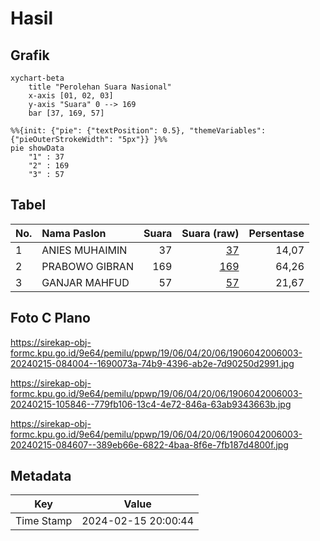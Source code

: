 # Hasil

## Grafik

```mermaid
xychart-beta
    title "Perolehan Suara Nasional"
    x-axis [01, 02, 03]
    y-axis "Suara" 0 --> 169
    bar [37, 169, 57]
```

```mermaid
%%{init: {"pie": {"textPosition": 0.5}, "themeVariables": {"pieOuterStrokeWidth": "5px"}} }%%
pie showData
    "1" : 37
    "2" : 169
    "3" : 57
```

## Tabel

| No. | Nama Paslon    | Suara | Suara (raw) | Persentase |
|:--- |:-------------- | -----:| -----------:| ----------:|
| 1   | ANIES MUHAIMIN | 37    | [37][p-1]   | 14,07      |
| 2   | PRABOWO GIBRAN | 169   | [169][p-2]  | 64,26      |
| 3   | GANJAR MAHFUD  | 57    | [57][p-3]   | 21,67      |


[p-1]: https://github.com/gigit-pemilu/pemilu-2024/blob/main/pilpres/hitung-suara/sub/19-kepulauan-bangka-belitung/sub/06-belitung-timur/sub/04-kelapa-kampit/sub/2006-mayang/sub/003-tps/sub/paslon-1.txt
[p-2]: https://github.com/gigit-pemilu/pemilu-2024/blob/main/pilpres/hitung-suara/sub/19-kepulauan-bangka-belitung/sub/06-belitung-timur/sub/04-kelapa-kampit/sub/2006-mayang/sub/003-tps/sub/paslon-2.txt
[p-3]: https://github.com/gigit-pemilu/pemilu-2024/blob/main/pilpres/hitung-suara/sub/19-kepulauan-bangka-belitung/sub/06-belitung-timur/sub/04-kelapa-kampit/sub/2006-mayang/sub/003-tps/sub/paslon-3.txt

## Foto C Plano

https://sirekap-obj-formc.kpu.go.id/9e64/pemilu/ppwp/19/06/04/20/06/1906042006003-20240215-084004--1690073a-74b9-4396-ab2e-7d90250d2991.jpg

https://sirekap-obj-formc.kpu.go.id/9e64/pemilu/ppwp/19/06/04/20/06/1906042006003-20240215-105846--779fb106-13c4-4e72-846a-63ab9343663b.jpg

https://sirekap-obj-formc.kpu.go.id/9e64/pemilu/ppwp/19/06/04/20/06/1906042006003-20240215-084607--389eb66e-6822-4baa-8f6e-7fb187d4800f.jpg


## Metadata

| Key        | Value               |
| ---------- | ------------------- |
| Time Stamp | 2024-02-15 20:00:44 |



